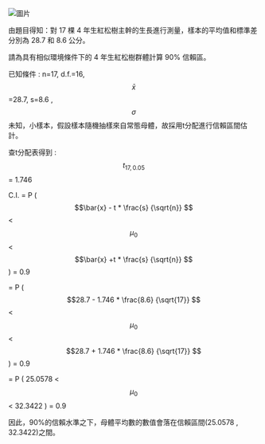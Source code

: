 ![圖片](https://github.com/user-attachments/assets/fdb0b6d8-fba9-4f2e-86dc-44639a8c113a)

由題目得知：對 17 棵 4 年生紅松樹主幹的生長進行測量，樣本的平均值和標準差分別為 28.7 和 8.6 公分。

請為具有相似環境條件下的 4 年生紅松樹群體計算 90% 信賴區。

已知條件 : n=17, d.f.=16, $$\bar{x} $$=28.7, s=8.6 , $$\sigma $$未知，小樣本，假設樣本隨機抽樣來自常態母體，故採用t分配進行信賴區間估計。 

查t分配表得到 :  $$t_{17,0.05} $$ = 1.746

C.I. = P ( $$\bar{x} - t * \frac{s} {\sqrt{n}} $$ < $$\mu_0 $$ < $$\bar{x} +t * \frac{s} {\sqrt{n}} $$ ) = 0.9  

= P ( $$28.7 - 1.746 * \frac{8.6} {\sqrt{17}} $$ < $$\mu_0 $$ < $$28.7 + 1.746 * \frac{8.6} {\sqrt{17}} $$ ) = 0.9  

= P ( 25.0578 < $$\mu_0 $$ < 32.3422 ) = 0.9 

因此，90%的信賴水準之下，母體平均數的數值會落在信賴區間(25.0578 , 32.3422)之間。


